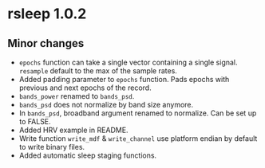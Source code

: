 # rsleep 1.0.2

## Minor changes

  * `epochs` function can take a single vector containing a single signal. `resample` default to the max of the sample rates.
  * Added padding parameter to `epochs` function. Pads epochs with previous and next epochs of the record.
  * `bands_power` renamed to `bands_psd`.
  * `bands_psd` does not normalize by band size anymore.
  * In `bands_psd`, broadband argument renamed to normalize. Can be set up to FALSE.
  * Added HRV example in README.
  * Write function `write_mdf` & `write_channel` use platform endian by default to write binary files.
  * Added automatic sleep staging functions.
